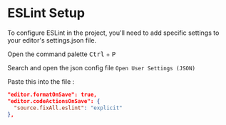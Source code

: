 
  # ESLint Setup

  To configure ESLint in the project, you'll need to add specific settings to your editor's settings.json file. 

  Open the command palette <kbd>Ctrl</kbd> + <kbd>P</kbd>

  Search and open the json config file  ``Open User Settings (JSON)``

  Paste this into the file :


  ```json
  "editor.formatOnSave": true,
  "editor.codeActionsOnSave": {
    "source.fixAll.eslint": "explicit"
  },
  ```